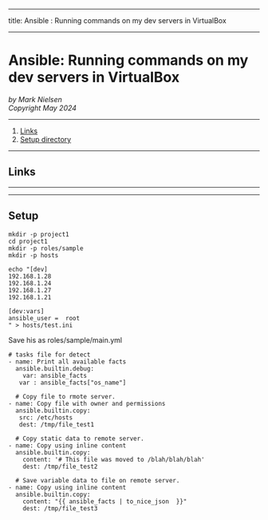 --------
title: Ansible : Running commands on my dev servers in VirtualBox

--------

# Ansible: Running commands on my dev servers in VirtualBox

*by Mark Nielsen*  
*Copyright May 2024*

---

1. [Links](#links)
2. [Setup directory](#setup)

* * *
<a name=links></a>Links
-----

---
* * *
<a name=setup></a>Setup
-----

```
mkdir -p project1
cd project1
mkdir -p roles/sample
mkdir -p hosts

echo "[dev]
192.168.1.28
192.168.1.24
192.168.1.27
192.168.1.21

[dev:vars]
ansible_user =  root
" > hosts/test.ini

```

Save his as roles/sample/main.yml
```
# tasks file for detect
- name: Print all available facts
  ansible.builtin.debug:
    var: ansible_facts
   var : ansible_facts["os_name"]

  # Copy file to rmote server. 
- name: Copy file with owner and permissions
  ansible.builtin.copy:
   src: /etc/hosts
   dest: /tmp/file_test1

  # Copy static data to remote server. 
- name: Copy using inline content
  ansible.builtin.copy:
    content: '# This file was moved to /blah/blah/blah'
    dest: /tmp/file_test2

  # Save variable data to file on remote server. 
- name: Copy using inline content
  ansible.builtin.copy:
    content: "{{ ansible_facts | to_nice_json  }}"
    dest: /tmp/file_test3

```

